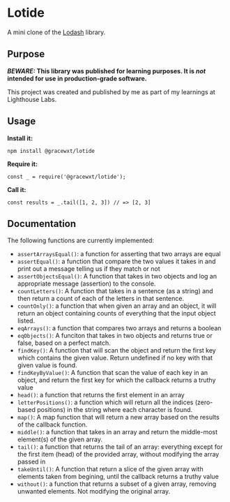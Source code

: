 # Lotide

A mini clone of the [Lodash](https://lodash.com) library.

## Purpose

**_BEWARE:_ This library was published for learning purposes. It is _not_ intended for use in production-grade software.**

This project was created and published by me as part of my learnings at Lighthouse Labs. 

## Usage

**Install it:**

`npm install @gracewxt/lotide`

**Require it:**

`const _ = require('@gracewxt/lotide');`

**Call it:**

`const results = _.tail([1, 2, 3]) // => [2, 3]`

## Documentation

The following functions are currently implemented:

* `assertArraysEqual()`: a function for asserting that two arrays are equal
* `assertEqual()`: a function that compare the two values it takes in and print out a message telling us if they match or not
* `assertObjectsEqual()`: A function that takes in two objects and log an appropriate message (assertion) to the console.
* `countLetters()`: A function that takes in a sentence (as a string) and then return a count of each of the letters in that sentence.
* `countOnly()`: a function that when given an array and an object, it will return an object containing counts of everything that the input object listed.
* `eqArrays()`: a function that compares two arrays and returns a boolean
* `eqObjects()`: A funciton that takes in two objects and returns true or false, based on a perfect match.
* `findKey()`: A function that will scan the object and return the first key which contains the given value. Return undefined if no key with that given value is found.
* `findKeyByValue()`: A function that scan the value of each key in an object, and return the first key for which the callback returns a truthy value
* `head()`: a function that returns the first element in an array
* `letterPositions()`: a function which will return all the indices (zero-based positions) in the string where each character is found.
* `map()`: A map function that will return a new array based on the results of the callback function.
* `middle()`: a function that takes in an array and return the middle-most element(s) of the given array.
* `tail()`: a function that returns the tail of an array: everything except for the first item (head) of the provided array, without modifying the array passed in
* `takeUntil()`: A function that return a slice of the given array with elements taken from begining, until the callback returns a truthy value
* `without()`: a function that returns a subset of a given array, removing unwanted elements. Not modifying the original array.
